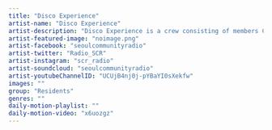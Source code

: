 ```yaml
---
title: "Disco Experience"	
artist-name: "Disco Experience"	
artist-description: "Disco Experience is a crew consisting of members Conan, Dguru, Ffan, Grid and Wow. They have spread their Disco sound through Seoul’s vibrant night life, curating parties in the capitals various spaces."	
artist-featured-image: "noimage.png"	
artist-facebook: "seoulcommunityradio"	
artist-twitter: "Radio_SCR"	
artist-instagram: "scr_radio"	
artist-soundcloud: "seoulcommunityradio"	
artist-youtubeChannelID: "UCUjB4nj0j-pYBaYI0sXekfw"	
images: ""	
group: "Residents"	
genres: ""	
daily-motion-playlist: ""	
daily-motion-video: "x6uozgz"		
---
```


